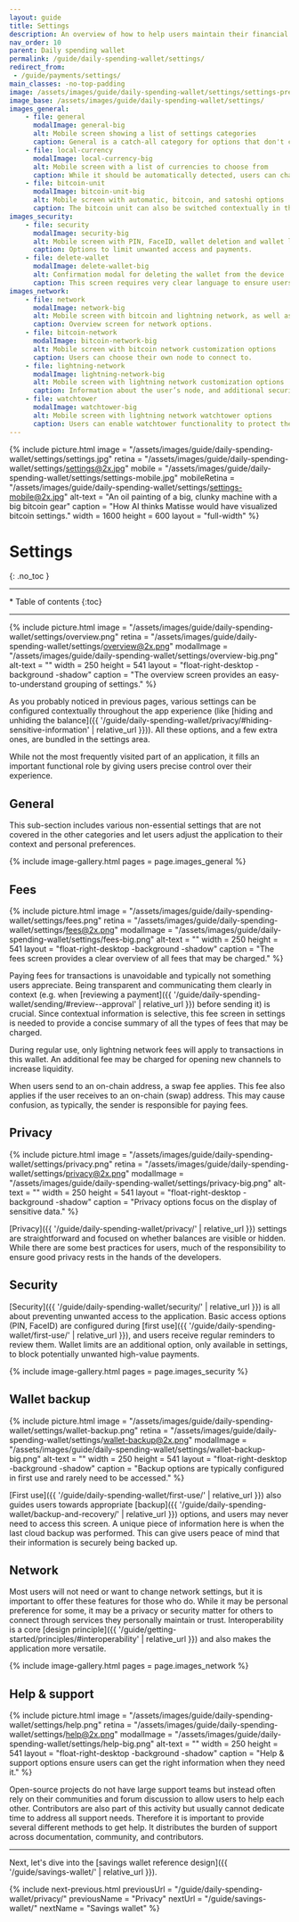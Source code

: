 ```yaml
---
layout: guide
title: Settings
description: An overview of how to help users maintain their financial privacy while using a bitcoin daily spending wallet.
nav_order: 10
parent: Daily spending wallet
permalink: /guide/daily-spending-wallet/settings/
redirect_from:
 - /guide/payments/settings/
main_classes: -no-top-padding
image: /assets/images/guide/daily-spending-wallet/settings/settings-preview.jpg
image_base: /assets/images/guide/daily-spending-wallet/settings/
images_general:
    - file: general
      modalImage: general-big
      alt: Mobile screen showing a list of settings categories
      caption: General is a catch-all category for options that don't clearly fit elsewhere.
    - file: local-currency
      modalImage: local-currency-big
      alt: Mobile screen with a list of currencies to choose from
      caption: While it should be automatically detected, users can change their local currency.
    - file: bitcoin-unit
      modalImage: bitcoin-unit-big
      alt: Mobile screen with automatic, bitcoin, and satoshi options
      caption: The bitcoin unit can also be switched contextually in the send screen.
images_security:
    - file: security
      modalImage: security-big
      alt: Mobile screen with PIN, FaceID, wallet deletion and wallet limit options
      caption: Options to limit unwanted access and payments.
    - file: delete-wallet
      modalImage: delete-wallet-big
      alt: Confirmation modal for deleting the wallet from the device
      caption: This screen requires very clear language to ensure users understand the implications.
images_network:
    - file: network
      modalImage: network-big
      alt: Mobile screen with bitcoin and lightning network, as well as Tor options
      caption: Overview screen for network options.
    - file: bitcoin-network
      modalImage: bitcoin-network-big
      alt: Mobile screen with bitcoin network customization options
      caption: Users can choose their own node to connect to.
    - file: lightning-network
      modalImage: lightning-network-big
      alt: Mobile screen with lightning network customization options
      caption: Information about the user’s node, and additional security options.
    - file: watchtower
      modalImage: watchtower-big
      alt: Mobile screen with lightning network watchtower options
      caption: Users can enable watchtower functionality to protect their funds.
---
```


{% include picture.html
    image = "/assets/images/guide/daily-spending-wallet/settings/settings.jpg"
    retina = "/assets/images/guide/daily-spending-wallet/settings/settings@2x.jpg"
    mobile = "/assets/images/guide/daily-spending-wallet/settings/settings-mobile.jpg"
    mobileRetina = "/assets/images/guide/daily-spending-wallet/settings/settings-mobile@2x.jpg"
    alt-text = "An oil painting of a big, clunky machine with a big bitcoin gear"
    caption = "How AI thinks Matisse would have visualized bitcoin settings."
    width = 1600
    height = 600
    layout = "full-width"
%}

<!--


This is more of a summary page that bring together all the application settings that
the user encounters throughout the app experience into a single, concise form.


-->

# Settings
{: .no_toc }

---

<div class="glossary-toc" markdown="1">
 * Table of contents
{:toc}
</div>

---

<div class="center" markdown="1">

{% include picture.html
   image = "/assets/images/guide/daily-spending-wallet/settings/overview.png"
   retina = "/assets/images/guide/daily-spending-wallet/settings/overview@2x.png"
   modalImage = "/assets/images/guide/daily-spending-wallet/settings/overview-big.png"
   alt-text = ""
   width = 250
   height = 541
   layout = "float-right-desktop -background -shadow"
   caption = "The overview screen provides an easy-to-understand grouping of settings."
%}

As you probably noticed in previous pages, various settings can be configured contextually throughout the app experience (like [hiding and unhiding the balance]({{ '/guide/daily-spending-wallet/privacy/#hiding-sensitive-information' | relative_url }})). All these options, and a few extra ones, are bundled in the settings area.

While not the most frequently visited part of an application, it fills an important functional role by giving users precise control over their experience.

</div>

## General

This sub-section includes various non-essential settings that are not covered in the other categories and let users adjust the application to their context and personal preferences.

{% include image-gallery.html pages = page.images_general %}

## Fees

<div class="center" markdown="1">

{% include picture.html
   image = "/assets/images/guide/daily-spending-wallet/settings/fees.png"
   retina = "/assets/images/guide/daily-spending-wallet/settings/fees@2x.png"
   modalImage = "/assets/images/guide/daily-spending-wallet/settings/fees-big.png"
   alt-text = ""
   width = 250
   height = 541
   layout = "float-right-desktop -background -shadow"
   caption = "The fees screen provides a clear overview of all fees that may be charged."
%}

Paying fees for transactions is unavoidable and typically not something users appreciate. Being transparent and communicating them clearly in context (e.g. when [reviewing a payment]({{ '/guide/daily-spending-wallet/sending/#review--approval' | relative_url }}) before sending it) is crucial. Since contextual information is selective, this fee screen in settings is needed to provide a concise summary of all the types of fees that may be charged.

During regular use, only lightning network fees will apply to transactions in this wallet. An additional fee may be charged for opening new channels to increase liquidity.

When users send to an on-chain address, a swap fee applies. This fee also applies if the user receives to an on-chain (swap) address. This may cause confusion, as typically, the sender is responsible for paying fees.

</div>

## Privacy

<div class="center" markdown="1">

{% include picture.html
   image = "/assets/images/guide/daily-spending-wallet/settings/privacy.png"
   retina = "/assets/images/guide/daily-spending-wallet/settings/privacy@2x.png"
   modalImage = "/assets/images/guide/daily-spending-wallet/settings/privacy-big.png"
   alt-text = ""
   width = 250
   height = 541
   layout = "float-right-desktop -background -shadow"
   caption = "Privacy options focus on the display of sensitive data."
%}

[Privacy]({{ '/guide/daily-spending-wallet/privacy/' | relative_url }}) settings are straightforward and focused on whether balances are visible or hidden. While there are some best practices for users, much of the responsibility to ensure good privacy rests in the hands of the developers.

</div>

## Security

[Security]({{ '/guide/daily-spending-wallet/security/' | relative_url }}) is all about preventing unwanted access to the application. Basic access options (PIN, FaceID) are configured during [first use]({{ '/guide/daily-spending-wallet/first-use/' | relative_url }}), and users receive regular reminders to review them. Wallet limits are an additional option, only available in settings, to block potentially unwanted high-value payments.

{% include image-gallery.html pages = page.images_security %}

## Wallet backup

<div class="center" markdown="1">

{% include picture.html
   image = "/assets/images/guide/daily-spending-wallet/settings/wallet-backup.png"
   retina = "/assets/images/guide/daily-spending-wallet/settings/wallet-backup@2x.png"
   modalImage = "/assets/images/guide/daily-spending-wallet/settings/wallet-backup-big.png"
   alt-text = ""
   width = 250
   height = 541
   layout = "float-right-desktop -background -shadow"
   caption = "Backup options are typically configured in first use and rarely need to be accessed."
%}

[First use]({{ '/guide/daily-spending-wallet/first-use/' | relative_url }}) also guides users towards appropriate [backup]({{ '/guide/daily-spending-wallet/backup-and-recovery/' | relative_url }}) options, and users may never need to access this screen. A unique piece of information here is when the last cloud backup was performed. This can give users peace of mind that their information is securely being backed up.

</div>

## Network

Most users will not need or want to change network settings, but it is important to offer these features for those who do. While it may be personal preference for some, it may be a privacy or security matter for others to connect through services they personally maintain or trust. Interoperability is a core [design principle]({{ '/guide/getting-started/principles/#interoperability' | relative_url }}) and also makes the application more versatile.

{% include image-gallery.html pages = page.images_network %}

## Help & support

<div class="center" markdown="1">

{% include picture.html
   image = "/assets/images/guide/daily-spending-wallet/settings/help.png"
   retina = "/assets/images/guide/daily-spending-wallet/settings/help@2x.png"
   modalImage = "/assets/images/guide/daily-spending-wallet/settings/help-big.png"
   alt-text = ""
   width = 250
   height = 541
   layout = "float-right-desktop -background -shadow"
   caption = "Help & support options ensure users can get the right information when they need it."
%}

Open-source projects do not have large support teams but instead often rely on their communities and forum discussion to allow users to help each other. Contributors are also part of this activity but usually cannot dedicate time to address all support needs. Therefore it is important to provide several different methods to get help. It distributes the burden of support across documentation, community, and contributors.

</div>

---

Next, let's dive into the [savings wallet reference design]({{ '/guide/savings-wallet/' | relative_url }}).

{% include next-previous.html
   previousUrl = "/guide/daily-spending-wallet/privacy/"
   previousName = "Privacy"
   nextUrl = "/guide/savings-wallet/"
   nextName = "Savings wallet"
%}
